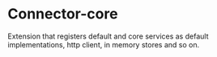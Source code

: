 # Connector-core

Extension that registers default and core services as default implementations, http client, in memory stores and so on.

